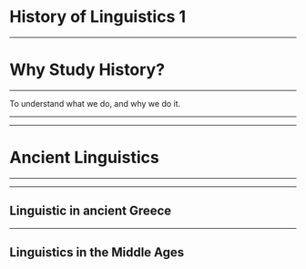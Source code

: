# History of Linguistics 1
---

# Why Study History?

---

To understand what we do, and why we do it.

---



---

# Ancient Linguistics

---



---

## Linguistic in ancient Greece 

---

## Linguistics in the Middle Ages